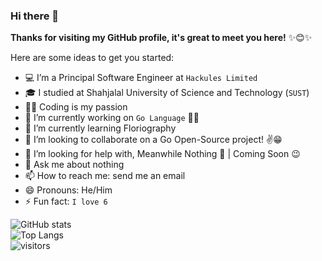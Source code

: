 
### Hi there 👋
**Thanks for visiting my GitHub profile, it's great to meet you here!** ✨😊✨

Here are some ideas to get you started:  

- 💻 I’m a Principal Software Engineer at `Hackules Limited`
- 🎓 I studied at Shahjalal University of Science and Technology (`SUST`)
- 🧑‍💻 Coding is my passion
- 🔭 I’m currently working on `Go Language` 🚀💙
- 🌱 I’m currently learning Floriography
- 👯 I’m looking to collaborate on a Go Open-Source project! ✌😁
- 🤔 I’m looking for help with, Meanwhile Nothing 🚀 | Coming Soon 😉
- 💬 Ask me about nothing
- 📫 How to reach me: send me an email
- 😄 Pronouns: He/Him
- ⚡ Fun fact: `I love 6`

![GitHub stats](https://github-readme-stats.vercel.app/api?username=il6&count_private=true&show_icons=true&theme=radical&include_all_commits=false)  
![Top Langs](https://github-readme-stats.vercel.app/api/top-langs/?username=il6&layout=compact)  
![visitors](https://page-views.glitch.me/badge?page_id=il6.visitor-badge)  
